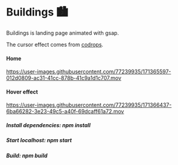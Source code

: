 # Buildings 🏙

Buildings is landing page animated with gsap.

The cursor effect comes from [codrops](https://tympanus.net/codrops/2019/01/31/custom-cursor-effects/).

#### Home
https://user-images.githubusercontent.com/77239935/171365597-012d0809-ac31-41cc-878b-41c9a1d1c707.mov

#### Hover effect
https://user-images.githubusercontent.com/77239935/171366437-6ba66282-3e23-49c5-a40f-69dcaff61a72.mov

##### Install dependencies: npm install
##### Start localhost: npm start
##### Build: npm build
